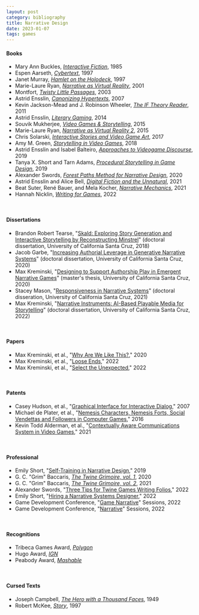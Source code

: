 ```yaml
---
layout: post
category: bibliography
title: Narrative Design
date: 2023-01-07
tags: games
---
```


#### Books

* Mary Ann Buckles, [*Interactive Fiction*](https://archive.org/details/maryannbuckles), 1985
* Espen Aarseth, [*Cybertext*](https://www.press.jhu.edu/books/title/1398/cybertext), 1997
* Janet Murray, [*Hamlet on the Holodeck*](https://mitpress.mit.edu/9780262533485/hamlet-on-the-holodeck/), 1997
* Marie-Laure Ryan, [*Narrative as Virtual Reality*](https://books.google.ca/books/about/Narrative_as_Virtual_Reality.html?id=cjAWAQAAIAAJ), 2001
* Montfort, [*Twisty Little Passages*](https://mitpress.mit.edu/9780262633185/twisty-little-passages/), 2003
* Astrid Ensslin, [*Canonizing Hypertexts*](https://www.bloomsbury.com/us/canonizing-hypertext-9780826495587/), 2007
* Kevin Jackson-Mead and J. Robinson Wheeler, [*The IF Theory Reader*](https://www.ifwiki.org/IF_Theory_Reader), 2011
* Astrid Ensslin, [*Literary Gaming*](https://mitpress.mit.edu/9780262027151/literary-gaming/), 2014
* Souvik Mukherjee, [*Video Games & Storytelling*](https://link.springer.com/book/10.1057/9781137525055), 2015
* Marie-Laure Ryan, [*Narrative as Virtual Reality 2*](https://www.press.jhu.edu/books/title/11170/narrative-virtual-reality-2), 2015
* Chris Solarski, [*Interactive Stories and Video Game Art*](https://www.taylorfrancis.com/books/mono/10.1201/b21636/interactive-stories-video-game-art-chris-solarski), 2017
* Amy M. Green, [*Storytelling in Video Games*](https://mcfarlandbooks.com/product/storytelling-in-video-games/), 2018
* Astrid Ensslin and Isabel Balteiro, [*Approaches to Videogame Discourse*](https://www.bloomsbury.com/ca/approaches-to-videogame-discourse-9781501338465/), 2019
* Tanya X. Short and Tarn Adams, [*Procedural Storytelling in Game Design*](https://www.routledge.com/Procedural-Storytelling-in-Game-Design/Short-Adams/p/book/9781138595309), 2019
* Alexander Swords, [*Forest Paths Method for Narrative Design*](https://swordsnarrative.itch.io/forest-paths-method-for-narrative-design), 2020
* Astrid Ensslin and Alice Bell, [*Digital Fiction and the Unnatural*](https://ohiostatepress.org/books/titles/9780814214565.html), 2021
* Beat Suter, René Bauer, and Mela Kocher, [*Narrative Mechanics*](https://cup.columbia.edu/book/narrative-mechanics/9783837653458), 2021
* Hannah Nicklin, [*Writing for Games*](https://www.routledge.com/Writing-for-Games-Theory-and-Practice/Nicklin/p/book/9781032023052), 2022

<br>


#### Dissertations

* Brandon Robert Tearse, "[Skald: Exploring Story Generation and Interactive Storytelling by Reconstructing Minstrel](https://escholarship.org/uc/item/6fs4p11v)" (doctoral dissertation, University of California Santa Cruz, 2018)
* Jacob Garbe, "[Increasing Authorial Leverage in Generative Narrative Systems](https://escholarship.org/uc/item/4dq8w2g9)" (doctoral dissertation, University of California Santa Cruz, 2020)
* Max Kreminski, "[Designing to Support Authorship Play in Emergent Narrative Games](https://escholarship.org/uc/item/47n0221v)" (master's thesis, University of California Santa Cruz, 2020)
* Stacey Mason, "[Responsiveness in Narrative Systems](https://escholarship.org/uc/item/9gq229h4)" (doctoral disseration, University of California Santa Cruz, 2021)
* Max Kreminski, "[Narrative Instruments: AI-Based Playable Media for Storytelling](https://escholarship.org/uc/item/4vj649w6)" (doctoral dissertation, University of California Santa Cruz, 2022)

<br>


#### Papers

* Max Kreminski, et al., "[Why Are We Like This?](https://www.researchgate.net/publication/347834859_Why_Are_We_Like_This_The_AI_Architecture_of_a_Co-Creative_Storytelling_Game)," 2020
* Max Kreminski, et al., "[Loose Ends](https://www.researchgate.net/publication/364452776_Loose_Ends_A_Mixed-Initiative_Creative_Interface_for_Playful_Storytelling)," 2022
* Max Kreminski, et al., "[Select the Unexpected](https://www.researchgate.net/publication/365929507_Select_the_Unexpected_A_Statistical_Heuristic_for_Story_Sifting)," 2022

<br>


#### Patents

* Casey Hudson, et al., "[Graphical Interface for Interactive Dialog](https://patents.google.com/patent/US20070226648A1/en)," 2007
* Michael de Plater, et al., "[Nemesis Characters, Nemesis Forts, Social Vendettas and Followers in Computer Games](https://patents.google.com/patent/US20160279522A1/en)," 2016
* Kevin Todd Alderman, et al., "[Contextually Aware Communications System in Video Games](https://patents.google.com/patent/US11097189B2/en?oq=US11097189)," 2021

<br>


#### Professional

* Emily Short, "[Self-Training in Narrative Design](https://emshort.blog/2019/01/08/mailbag-self-training-in-narrative-design/)," 2019
* G. C. "Grim" Baccaris, [*The Twine Grimoire, vol. 1*](https://gcbaccaris.itch.io/grimoire-one), 2020
* G. C. "Grim" Baccaris, [*The Twine Grimoire, vol. 2*](https://gcbaccaris.itch.io/grimoire-two), 2021
* Alexander Swords, "[Three Tips for Twine Games Writing Folios](https://swordsnarrative.medium.com/three-tips-for-twine-games-writing-folios-81cd56780d8a)," 2022
* Emily Short, "[Hiring a Narrative Systems Designer](https://mobile.twitter.com/emshort/status/1510570309006639111)," 2022
* Game Development Conference, "[Game Narrative](https://schedule.gdconf.com/filter-type/topic/game-narrative)" Sessions, 2022
* Game Development Conference, "[Narrative](https://schedule.gdconf.com/search/narrative)" Sessions, 2022

<br>


#### Recognitions

* Tribeca Games Award, [*Polygon*](https://www.polygon.com/22422753/tribeca-film-festival-2021-sable-kena-bridge-of-spirits-game-award-rockstar-games)
* Hugo Award, [*IGN*](https://www.ign.com/articles/hades-makes-history-as-the-first-video-game-to-win-a-hugo-award)
* Peabody Award, [*Mashable*](https://mashable.com/article/peabody-award-interactive-storytelling-video-games)

<br>


#### Cursed Texts

* Joseph Campbell, [*The Hero with a Thousand Faces*](https://en.wikipedia.org/wiki/The_Hero_with_a_Thousand_Faces), 1949
* Robert McKee, [*Story*](https://www.harpercollins.ca/9780060391683/story/), 1997

<br>

